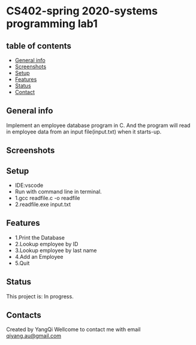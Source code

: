 # CS402-spring 2020-systems programming lab1

## table of contents
* [General info](#general-info)
* [Screenshots](#screenshots)
* [Setup](#setup)
* [Features](#features)
* [Status](#status)
* [Contact](#contact)

## General info
Implement an employee database program in C. And the program will read in employee data from an input file(input.txt) when it starts-up.

## Screenshots

## Setup
* IDE:vscode
* Run with command line in terminal. 
* 1.gcc readfile.c -o readfile
* 2.readfile.exe input.txt

## Features
* 1.Print the Database
* 2.Lookup employee by ID
* 3.Lookup employee by last name
* 4.Add an Employee
* 5.Quit

## Status
This project is: In progress.

## Contacts
Created by YangQi 
Wellcome to contact me with email qiyang.au@gmail.com




